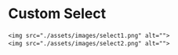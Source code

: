 # Custom Select

    <img src="./assets/images/select1.png" alt=""> 
    <img src="./assets/images/select2.png" alt="">
